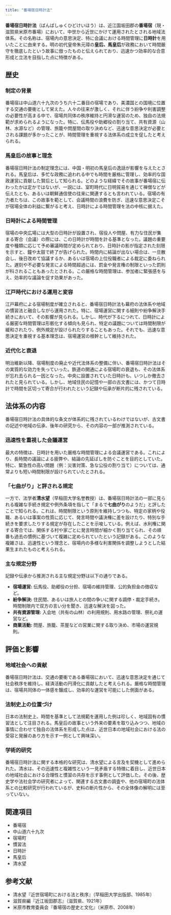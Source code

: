 ```yaml
---
title: "番場宿日時計法"
---
```


**番場宿日時計法**（ばんばしゅくひどけいほう）は、近江国坂田郡の**番場宿**（現・滋賀県米原市番場）において、中世から近世にかけて運用されたとされる地域法体系。その名称は、宿場内の意思決定、特に会議における時間管理に**日時計**を用いたことに由来する。明の初代皇帝朱元璋の**皇后、馬皇后**が政務において時間厳守を徹底したという故事に倣ったものと伝えられており、迅速かつ効率的な合意形成と立法を目指した点に特徴がある。

## 歴史

### 制定の背景

番場宿は中山道六十九次のうち六十二番目の宿場であり、美濃国との国境に位置する交通の要衝として栄えた。人々の往来が激しく、それに伴う紛争や利害調整の必要性が高まる中で、宿場共同体の秩序維持と円滑な運営のため、独自の法規範が求められるようになった。特に、伝馬役や助郷役の割り当て、共有資源（山林、水源など）の管理、旅籠や問屋間の取り決めなど、迅速な意思決定が必要とされる課題が多かったことが、時間管理を重視する法体系の成立を促したと考えられる。

### 馬皇后の故事と理念

番場宿日時計法の制定理念には、中国・明初の馬皇后の逸話が影響を与えたとされる。馬皇后は、多忙な政務に追われる中でも時間を厳格に管理し、効率的な国政運営に貢献した賢后として知られる。どのような経緯でその故事が番場宿に伝わったかは定かではないが、一説には、室町時代に日明貿易を通じて禅僧などが伝えたとも、あるいは朝鮮通信使の往来に関連するとも言われている。宿場の有力者たちは、この故事を範として、会議時間の浪費を防ぎ、迅速な意思決定こそが宿場全体の利益に繋がると考え、日時計による時間管理を法の中核に据えた。

### 日時計による時間管理

宿場の中央広場には大型の日時計が設置され、宿役人や問屋、有力な住民が集まる寄合（会議）の際には、この日時計が時間を計る基準となった。議題の重要度や種類に応じて予め審議時間が定められており、日時計の影が指定された刻限を示すと、鐘や太鼓で終了が告げられた。時間内に結論が出ない場合は、一旦散会し、後日改めて協議するか、あるいは宿場の上位役職者による裁定に委ねられた。遅刻や不必要な発言による時間超過には、罰金や発言権の制限といった罰則が科されることもあったとされる。この厳格な時間管理は、参加者に緊張感を与え、効率的な議論を促す効果があった。

### 江戸時代における運用と変容

江戸幕府による宿場制度が確立されると、番場宿日時計法も幕府の法体系や地域の慣習法と融合しながら運用された。特に、宿場運営に関する細則や紛争解決手続きにおいて、その影響が見られる。しかし、時代が下るにつれて、日時計による厳密な時間管理は形骸化する傾向も見られ、特定の議題については時間制限が緩和されたり、例外規定が設けられたりすることもあった。それでも、迅速な意思決定を重視する基本理念は、宿場運営の根幹として維持された。

### 近代化と衰退

明治維新以降、宿場制度の廃止や近代法体系の整備に伴い、番場宿日時計法はその実質的な効力を失っていった。鉄道の開通による宿場町の衰退も、その法体系が忘れ去られる一因となった。中央に設置されていた日時計も、いつしか撤去されたと見られている。しかし、地域住民の記憶や一部の古文書には、かつて日時計で時間を区切って寄合が行われたという記録や伝承が断片的に残されている。

## 法体系の内容

番場宿日時計法の具体的な条文が体系的に残されているわけではないが、古文書の記述や地域の伝承、後年の研究から、その内容の一部が推測されている。

### 迅速性を重視した会議運営

最大の特徴は、日時計を用いた厳格な時間管理による会議運営である。これにより、長時間の議論による疲弊や、結論の先延ばしを防ぐことを目的としていた。特に、緊急性の高い問題（例：災害対策、急な公役の割り当て）については、通常よりも短い時間制限が設けられていたとされる。

### 「七曲がり」と評される規定

一方で、法学者**清水望**（早稲田大学名誉教授）は、番場宿日時計法の一部に見られる複雑な手続き規定や例外条項を指して「まるで**七曲がり**のようだ」と評したことで知られる。これは、時間制限という原則を維持しつつも、特定の家柄や役職、あるいは事案の性質に応じて、発言時間や議決権に差を設けたり、特別な手続きを要求したりする規定が存在したことを示唆している。例えば、水利権に関する寄合では、関係する村や家ごとに発言時間が細かく割り当てられ、その順番も過去の慣例に基づいて複雑に定められていたという記録がある。このような複雑さは、迅速性という理念と、宿場内の多様な利害関係を調整しようとした結果生まれたものと考えられる。

### 主な規定分野

記録や伝承から推測される主な規定分野は以下の通りである。

*   **宿場運営:** 伝馬役、助郷役の分担、宿場の維持管理、公的負担金の徴収など。
*   **紛争解決:** 住民間、あるいは旅人との間の争いに関する調停・裁定手続き。時間制限内で双方の言い分を聞き、迅速な解決を図った。
*   **共有資源管理:** 入会地（共有の山林）の利用規則、用水路の管理、祭礼の運営など。
*   **商業活動:** 問屋、旅籠、茶屋などの営業に関する取り決め、市場の運営規則。

## 評価と影響

### 地域社会への貢献

番場宿日時計法は、交通の要衝である番場宿において、迅速な意思決定を通じて社会秩序を維持し、経済活動の円滑化に貢献したと考えられる。厳格な時間管理は、宿場共同体の一体感を醸成し、効率的な運営を可能にした側面がある。

### 法制史上の位置づけ

日本の法制史上、時間を基準として法規範を運用した例は珍しく、地域固有の慣習法として注目される。馬皇后の故事という外来の要素を取り込みつつ、地域の事情に合わせて独自の法体系を形成した点は、近世日本の地域社会における法の受容と発展のあり方を示す一例として興味深い。

### 学術的研究

番場宿日時計法に関する本格的な研究は、清水望による言及を契機として進められた。清水は、その迅速性と複雑性という一見矛盾する特徴に着目し、近世日本の地域社会における合理性と慣習の共存を示す事例として評価した。その後、歴史学や法社会学の研究者によって、関連する古文書の調査や、他の宿場町の法体系との比較研究が行われているが、史料の断片性から、その全体像の解明には至っていない。

## 関連項目

*   番場宿
*   中山道六十九次
*   宿場町
*   慣習法
*   日時計
*   馬皇后
*   清水望

## 参考文献

*   清水望『近世宿場町における法と秩序』（早稲田大学出版部、1985年）
*   滋賀県編『近江坂田郡志』（滋賀県、1921年）
*   米原市教育委員会『番場宿の歴史と文化』（米原市、2008年）